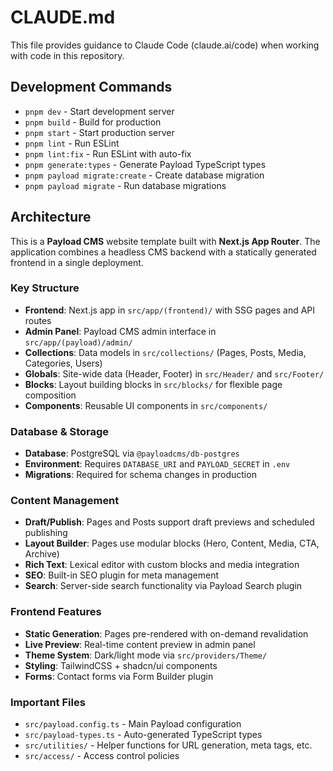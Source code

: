 # CLAUDE.md

This file provides guidance to Claude Code (claude.ai/code) when working with code in this repository.

## Development Commands

- `pnpm dev` - Start development server
- `pnpm build` - Build for production  
- `pnpm start` - Start production server
- `pnpm lint` - Run ESLint
- `pnpm lint:fix` - Run ESLint with auto-fix
- `pnpm generate:types` - Generate Payload TypeScript types
- `pnpm payload migrate:create` - Create database migration
- `pnpm payload migrate` - Run database migrations

## Architecture

This is a **Payload CMS** website template built with **Next.js App Router**. The application combines a headless CMS backend with a statically generated frontend in a single deployment.

### Key Structure

- **Frontend**: Next.js app in `src/app/(frontend)/` with SSG pages and API routes
- **Admin Panel**: Payload CMS admin interface in `src/app/(payload)/admin/`
- **Collections**: Data models in `src/collections/` (Pages, Posts, Media, Categories, Users)
- **Globals**: Site-wide data (Header, Footer) in `src/Header/` and `src/Footer/`
- **Blocks**: Layout building blocks in `src/blocks/` for flexible page composition
- **Components**: Reusable UI components in `src/components/`

### Database & Storage

- **Database**: PostgreSQL via `@payloadcms/db-postgres`
- **Environment**: Requires `DATABASE_URI` and `PAYLOAD_SECRET` in `.env`
- **Migrations**: Required for schema changes in production

### Content Management

- **Draft/Publish**: Pages and Posts support draft previews and scheduled publishing
- **Layout Builder**: Pages use modular blocks (Hero, Content, Media, CTA, Archive)
- **Rich Text**: Lexical editor with custom blocks and media integration
- **SEO**: Built-in SEO plugin for meta management
- **Search**: Server-side search functionality via Payload Search plugin

### Frontend Features

- **Static Generation**: Pages pre-rendered with on-demand revalidation
- **Live Preview**: Real-time content preview in admin panel
- **Theme System**: Dark/light mode via `src/providers/Theme/`
- **Styling**: TailwindCSS + shadcn/ui components
- **Forms**: Contact forms via Form Builder plugin

### Important Files

- `src/payload.config.ts` - Main Payload configuration
- `src/payload-types.ts` - Auto-generated TypeScript types
- `src/utilities/` - Helper functions for URL generation, meta tags, etc.
- `src/access/` - Access control policies